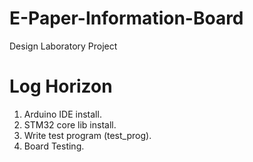 # E-Paper-Information-Board
Design Laboratory Project

# Log Horizon

1. Arduino IDE install.
2. STM32 core lib install.
3. Write test program (test_prog).
4. Board Testing.
